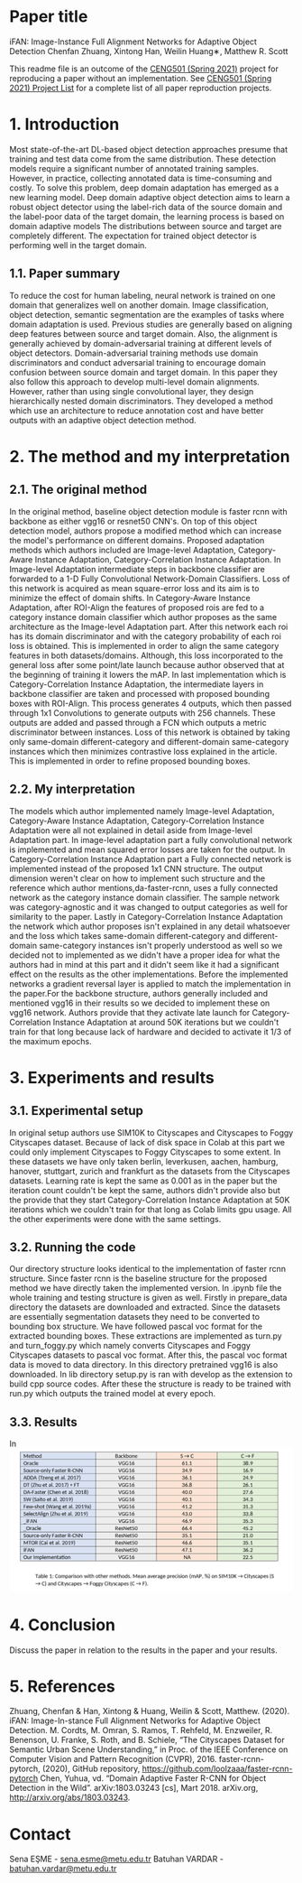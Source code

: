 # Paper title
iFAN: Image-Instance Full Alignment Networks for Adaptive Object Detection
Chenfan Zhuang, Xintong Han, Weilin Huang∗, Matthew R. Scott

This readme file is an outcome of the [CENG501 (Spring 2021)](http://kovan.ceng.metu.edu.tr/~sinan/DL/) project for reproducing a paper without an implementation. See [CENG501 (Spring 2021) Project List](https://github.com/sinankalkan/CENG501-Spring2021) for a complete list of all paper reproduction projects.

# 1. Introduction

Most state-of-the-art DL-based object detection approaches presume that training and test data come from the same distribution. These detection models require a significant number of annotated training samples. However, in practice, collecting annotated data is time-consuming and costly. To solve this problem, deep domain adaptation has emerged as a new learning model. Deep domain adaptive object detection aims to learn a robust object detector using the label-rich data of the source domain and the label-poor data of the target domain, the learning process is based on domain adaptive models The distributions between source and target are completely different. The expectation for trained object detector is performing well in the target domain.

## 1.1. Paper summary

To reduce the cost for human labeling, neural network is trained on one domain that generalizes well on another domain. Image classification, object detection, semantic segmentation are the examples of tasks where domain adaptation is used. 
Previous studies are generally based on aligning deep features between source and target domain. Also, the alignment is generally achieved by domain-adversarial training at different levels of object detectors. Domain-adversarial training methods use domain discriminators and conduct adversarial training to encourage domain confusion between source domain and target domain.
In this paper they also follow this approach to develop multi-level domain alignments. However, rather than using single convolutional layer, they design hierarchically nested domain discriminators. They developed a method which use an architecture to reduce annotation cost and have better outputs with an adaptive object detection method.

# 2. The method and my interpretation

## 2.1. The original method
In the original method, baseline object detection module is faster rcnn with backbone as either vgg16 or resnet50 CNN's. On top of this object detection model, authors propose a modified method which can increase the model's performance on different domains. Proposed adaptation methods which authors included are Image-level Adaptation, Category-Aware Instance Adaptation, Category-Correlation Instance Adaptation. In Image-level Adaptation intermediate steps in backbone classifier are forwarded to a 1-D Fully Convolutional Network-Domain Classifiers. Loss of this network is acquired as mean square-error loss and its aim is to minimize the effect of domain shifts. In Category-Aware Instance Adaptation, after ROI-Align the features of proposed rois are fed to a category instance domain classifier which author proposes as the same architecture as the Image-level Adaptation part. After this network each roi has its domain discriminator and with the category probability of each roi loss is obtained. This is implemented in order to align the same category features in both datasets/domains. Although, this loss incorporated to the general loss after some point/late launch because author observed that at the beginning of training it lowers the mAP. In last implementation which is Category-Correlation Instance Adaptation, the intermediate layers in backbone classifier are taken and processed with proposed bounding boxes with ROI-Align. This process generates 4 outputs, which then passed through 1x1 Convolutions to generate outputs with 256 channels. These outputs are added and passed through a FCN which outputs a metric discriminator between instances. Loss of this network is obtained by taking only same-domain different-category and different-domain same-category instances which then minimizes contrastive loss explained in the article. This is implemented in order to refine proposed bounding boxes.

## 2.2. My interpretation 

The models which author implemented namely Image-level Adaptation, Category-Aware Instance Adaptation, Category-Correlation Instance Adaptation were all not explained in detail aside from Image-level Adaptation part. In image-level adaptation part a fully convolutional network is implemented and mean squared error losses are taken for the output. In Category-Correlation Instance Adaptation part a Fully connected network is implemented instead of the proposed 1x1 CNN structure. The output dimension weren't clear on how to implement such structure and the reference which author mentions,da-faster-rcnn, uses a fully connected network as the category instance domain classifier. The sample network was category-agnostic and it was changed to output categories as well for similarity to the paper. Lastly in Category-Correlation Instance Adaptation the network which author proposes isn't explained in any detail whatsoever and the loss which takes same-domain different-category and different-domain same-category instances isn't properly understood as well so we decided not to implemented as we didn't have a proper idea for what the authors had in mind at this part and it didn't seem like it had a significant effect on the results as the other implementations. Before the implemented networks a gradient reversal layer is applied to match the implementation in the paper.For the backbone structure, authors generally included and mentioned vgg16 in their results so we decided to implement these on vgg16 network. Authors provide that they activate late launch for Category-Correlation Instance Adaptation at around 50K iterations but we couldn't train for that long because lack of hardware and decided to activate it 1/3 of the maximum epochs.

# 3. Experiments and results

## 3.1. Experimental setup

In original setup authors use SIM10K to Cityscapes and Cityscapes to Foggy Cityscapes dataset. Because of lack of disk space in Colab at this part we could only implement Cityscapes to Foggy Cityscapes to some extent. In these datasets we have only taken berlin, leverkusen, aachen, hamburg, hanover, stuttgart, zurich and frankfurt as the datasets from the Cityscapes datasets. Learning rate is kept the same as 0.001 as in the paper but the iteration count couldn't be kept the same, authors didn't provide also but the provide that they start Category-Correlation Instance Adaptation at 50K iterations which we couldn't train for that long as Colab limits gpu usage. All the other experiments were done with the same settings.

## 3.2. Running the code

Our directory structure looks identical to the implementation of faster rcnn structure. Since faster rcnn is the baseline structure for the proposed method we have directly taken the implemented version. In .ipynb file the whole training and testing structure is given as well. Firstly in prepare_data directory the datasets are downloaded and extracted. Since the datasets are essentially segmentation datasets they need to be converted to bounding box structure. We have followed pascal voc format for the extracted bounding boxes. These extractions are implemented as turn.py and turn_foggy.py which namely converts Cityscapes and Foggy Cityscapes datasets to pascal voc format. After this, the pascal voc format data is moved to data directory. In this directory pretrained vgg16 is also downloaded. In lib directory setup.py is ran with develop as the extension to build cpp source codes. After these the structure is ready to be trained with run.py which outputs the trained model at every epoch.

## 3.3. Results
In
![](https://raw.githubusercontent.com/sinankalkan/CENG501-Spring2021/main/project_EsmeVardar/table1.png?token=AN6C4QMXSCVWSQFBIMNIWUDBAF4AM)

# 4. Conclusion

Discuss the paper in relation to the results in the paper and your results.

# 5. References

Zhuang, Chenfan & Han, Xintong & Huang, Weilin & Scott, Matthew. (2020). iFAN: Image-In-stance Full Alignment Networks for Adaptive Object Detection.
M. Cordts, M. Omran, S. Ramos, T. Rehfeld, M. Enzweiler, R. Benenson, U. Franke, S. Roth, and B. Schiele, “The Cityscapes Dataset for Semantic Urban Scene Understanding,” in Proc. of the IEEE Conference on Computer Vision and Pattern Recognition (CVPR), 2016.
faster-rcnn-pytorch, (2020), GitHub repository, https://github.com/loolzaaa/faster-rcnn-pytorch
Chen, Yuhua, vd. “Domain Adaptive Faster R-CNN for Object Detection in the Wild”. arXiv:1803.03243 [cs], Mart 2018. arXiv.org, http://arxiv.org/abs/1803.03243.

# Contact

Sena EŞME - sena.esme@metu.edu.tr
Batuhan VARDAR - batuhan.vardar@metu.edu.tr

